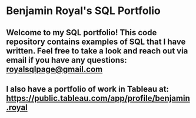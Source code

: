  # Benjamin Royal's SQL Portfolio

## Welcome to my SQL portfolio! This code repository contains examples of SQL that I have written. Feel free to take a look and reach out via email if you have any questions: royalsqlpage@gmail.com

## I also have a portfolio of work in Tableau at: <a href="https://public.tableau.com/app/profile/benjamin.royal" target="_blank">https://public.tableau.com/app/profile/benjamin.royal</a>
